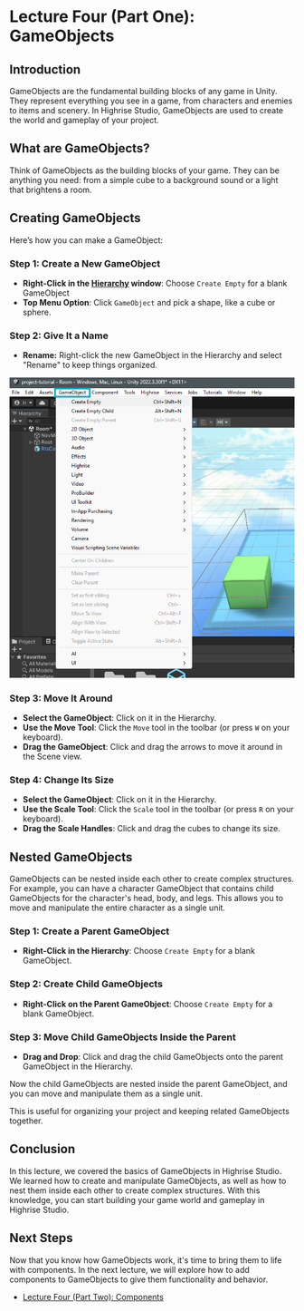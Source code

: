 # Lecture Four (Part One): GameObjects

## Introduction

GameObjects are the fundamental building blocks of any game in Unity. They represent everything you see in a game, from characters and enemies to items and scenery. In Highrise Studio, GameObjects are used to create the world and gameplay of your project.

## What are GameObjects?

Think of GameObjects as the building blocks of your game. They can be anything you need: from a simple cube to a background sound or a light that brightens a room.

## Creating GameObjects

Here’s how you can make a GameObject:

### Step 1: Create a New GameObject
- **Right-Click in the [Hierarchy](https://create.highrise.game/learn/studio/create/beginner-guide/lecture-three#hierarchy) window**: Choose `Create Empty` for a blank GameObject
- **Top Menu Option**: Click `GameObject` and pick a shape, like a cube or sphere.

### Step 2: Give It a Name
- **Rename:** Right-click the new GameObject in the Hierarchy and select "Rename" to keep things organized.

![Create GameObject](/assets/learn/guides/studio/Lectures/create-gameobject.png)

### Step 3: Move It Around

- **Select the GameObject**: Click on it in the Hierarchy.
- **Use the Move Tool**: Click the `Move` tool in the toolbar (or press `W` on your keyboard).
- **Drag the GameObject**: Click and drag the arrows to move it around in the Scene view.

### Step 4: Change Its Size

- **Select the GameObject**: Click on it in the Hierarchy.
- **Use the Scale Tool**: Click the `Scale` tool in the toolbar (or press `R` on your keyboard).
- **Drag the Scale Handles**: Click and drag the cubes to change its size.

## Nested GameObjects

GameObjects can be nested inside each other to create complex structures. For example, you can have a character GameObject that contains child GameObjects for the character's head, body, and legs. This allows you to move and manipulate the entire character as a single unit.

### Step 1: Create a Parent GameObject

- **Right-Click in the Hierarchy**: Choose `Create Empty` for a blank GameObject.

### Step 2: Create Child GameObjects

- **Right-Click on the Parent GameObject**: Choose `Create Empty` for a blank GameObject.

### Step 3: Move Child GameObjects Inside the Parent

- **Drag and Drop**: Click and drag the child GameObjects onto the parent GameObject in the Hierarchy.

Now the child GameObjects are nested inside the parent GameObject, and you can move and manipulate them as a single unit.

<Note type="info">
This is useful for organizing your project and keeping related GameObjects together.
</Note>

## Conclusion

In this lecture, we covered the basics of GameObjects in Highrise Studio. We learned how to create and manipulate GameObjects, as well as how to nest them inside each other to create complex structures. With this knowledge, you can start building your game world and gameplay in Highrise Studio.

## Next Steps

Now that you know how GameObjects work, it's time to bring them to life with components. In the next lecture, we will explore how to add components to GameObjects to give them functionality and behavior.

- [Lecture Four (Part Two): Components](https://create.highrise.game/learn/studio/create/beginner-guide/lecture-four/lecture-four-part-two)